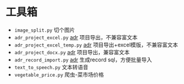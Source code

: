 # 工具箱

- `image_split.py` 切个图片
- `adr_project_excel.py` [adr](https://github.com/gozeon/adr) 项目导出，不兼容富文本
- `adr_project_excel_temp.py` [adr](https://github.com/gozeon/adr) 项目导出+excel模版，不兼容富文本
- `adr_project_docx.py` [adr](https://github.com/gozeon/adr) 项目导出，兼容富文本
- `adr_record_import.py` [adr](https://github.com/gozeon/adr) 生成record sql，方便批量导入
- `text_to_speech.py` 文本转语音
- `vegetable_price.py` 爬虫-菜市场价格
